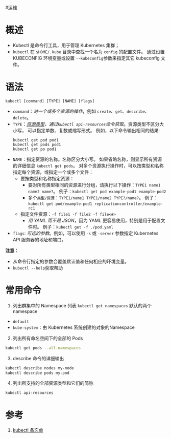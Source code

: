 #运维
# 概述
- Kubectl 是命令行工具，用于管理 Kubernetes 集群；
- `kubectl` 在 `$HOME/.kube` 目录中查找一个名为 `config` 的配置文件。 通过设置 KUBECONFIG 环境变量或设置 `--kubeconfig`参数来指定其它 kubeconfig 文件。

# 语法
```shell
kubectl [command] [TYPE] [NAME] [flags]
```
-   `command`：*对一个或多个资源的操作*，例如 `create`、`get`、`describe`、`delete`。
-   `TYPE`：*[资源类型](https://kubernetes.io/zh/docs/reference/kubectl/overview/#%E8%B5%84%E6%BA%90%E7%B1%BB%E5%9E%8B)，通过`kubectl api-resources`命令获取*。资源类型不区分大小写， 可以指定单数、复数或缩写形式。
	例如，以下命令输出相同的结果:
    ```shell
    kubectl get pod pod1
    kubectl get pods pod1
    kubectl get po pod1
    ```
-   `NAME`：指定资源的名称。名称区分大小写。 如果省略名称，则显示所有资源的详细信息 `kubectl get pods`。
    对多个资源执行操作时，可以按类型和名称指定每个资源，或指定一个或多个文件：
    -   要按类型和名称指定资源：
        -   要对所有类型相同的资源进行分组，请执行以下操作：`TYPE1 name1 name2 name?`。
            例子：`kubectl get pod example-pod1 example-pod2`
        -   多个`类型/资源`：`TYPE1/name1 TYPE1/name2 TYPE?/name?`。
            例子：`kubectl get pod/example-pod1 replicationcontroller/example-rc1`
    -   指定文件资源：`-f file1 -f file2 -f file<#>`
        -   *用 YAML 而不是 JSON*，因为 YAML 更容易使用，特别是用于配置文件时。 例子：`kubectl get -f ./pod.yaml`
-   `flags`: *可选的参数*。例如，可以使用 `-s` 或 `-server` 参数指定 Kubernetes API 服务器的地址和端口。

**注意：**

- 从命令行指定的参数会覆盖默认值和任何相应的环境变量。
- `kubectl --help`获取帮助


# 常用命令
1. 列出群集中的 Namespace 列表
`kubectl get namespaces`
默认的两个 namespace
-   `default`
-   `kube-system`：由 Kubernetes 系统创建的对象的Namespace

2. 列出所有命名空间下的全部的 Pods
```bash
kubectl get pods --all-namespaces 
```

3. describe 命令的详细输出
```bash
kubectl describe nodes my-node
kubectl describe pods my-pod
```

4. 列出所支持的全部资源类型和它们的简称

```bash
kubectl api-resources
```




# 参考
1. [kubectl 备忘单](https://kubernetes.io/zh/docs/reference/kubectl/cheatsheet/)